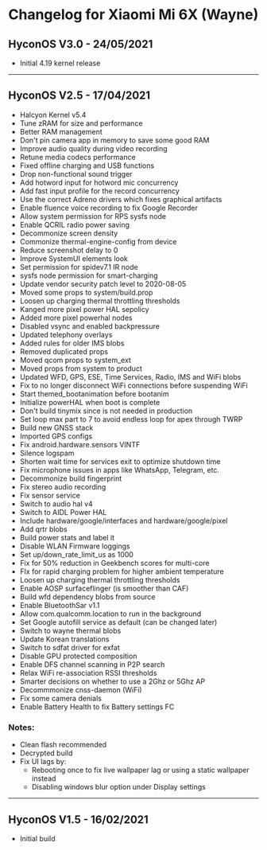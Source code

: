 # Changelog for Xiaomi Mi 6X (Wayne)

## HyconOS V3.0 - 24/05/2021
- Initial 4.19 kernel release

---

## HyconOS V2.5 - 17/04/2021
- Halcyon Kernel v5.4
- Tune zRAM for size and performance
- Better RAM management
- Don't pin camera app in memory to save some good RAM
- Improve audio quality during video recording
- Retune media codecs performance
- Fixed offline charging and USB functions
- Drop non-functional sound trigger
- Add hotword input for hotword mic concurrency
- Add fast input profile for the record concurrency
- Use the correct Adreno drivers which fixes graphical artifacts
- Enable fluence voice recording to fix Google Recorder
- Allow system permission for RPS sysfs node
- Enable QCRIL radio power saving
- Decommonize screen density
- Commonize thermal-engine-config from device
- Reduce screenshot delay to 0
- Improve SystemUI elements look
- Set permission for spidev7.1 IR node
- sysfs node permission for smart-charging
- Update vendor security patch level to 2020-08-05
- Moved some props to system/build.prop
- Loosen up charging thermal throttling thresholds
- Kanged more pixel power HAL sepolicy 
- Added more pixel powerhal nodes
- Disabled vsync and enabled backpressure
- Updated telephony overlays
- Added rules for older IMS blobs 
- Removed duplicated props
- Moved qcom props to system_ext
- Moved props from system to product
- Updated WFD, GPS, ESE, Time Services, Radio, IMS and WiFi blobs
- Fix to no longer disconnect WiFi connections before suspending WiFi
- Start themed_bootanimation before bootanim
- Initialize powerHAL when boot is complete
- Don't build tinymix since is not needed in production
- Set loop max part to 7 to avoid endless loop for apex through TWRP
- Build new GNSS stack
- Imported GPS configs
- Fix android.hardware.sensors VINTF
- Silence logspam
- Shorten wait time for services exit to optimize shutdown time
- Fix microphone issues in apps like WhatsApp, Telegram, etc.
- Decommonize build fingerprint
- Fix stereo audio recording
- Fix sensor service
- Switch to audio hal v4
- Switch to AIDL Power HAL
- Include hardware/google/interfaces and hardware/google/pixel
- Add qrtr blobs
- Build power stats and label it
- Disable WLAN Firmware loggings
- Set up/down_rate_limit_us as 1000
- Fix for 50% reduction in Geekbench scores for multi-core
- FIx for rapid charging problem for higher ambient temperature
- Loosen up charging thermal throttling thresholds
- Enable AOSP surfaceflinger (is smoother than CAF)
- Build wfd dependency blobs from source
- Enable BluetoothSar v1.1
- Allow com.qualcomm.location to run in the background
- Set Google autofill service as default (can be changed later)
- Switch to wayne thermal blobs
- Update Korean translations
- Switch to sdfat driver for exfat 
- Disable GPU protected composition
- Enable DFS channel scanning in P2P search
- Relax WiFi re-association RSSI thresholds
- Smarter decisions on whether to use a 2Ghz or 5Ghz AP
- Decommmonize cnss-daemon (WiFi)
- Fix some camera denials
- Enable Battery Health to fix Battery settings FC

### Notes:
- Clean flash recommended
- Decrypted build
- Fix UI lags by:
    - Rebooting once to fix live wallpaper lag or using a static wallpaper instead
    - Disabling windows blur option under Display settings

---

## HyconOS V1.5 - 16/02/2021
- Initial build